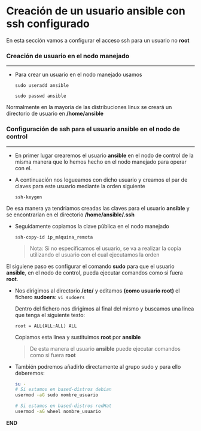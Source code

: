 # Creación de un usuario ansible con ssh configurado

En esta sección vamos a configurar el acceso ssh para un usuario no **root** 

### Creación de usuario en el nodo manejado
-----

- Para crear un usuario en el nodo manejado usamos

    `sudo useradd ansible`

    `sudo passwd ansible`

Normalmente en la mayoria de las distribuciones linux se creará un directorio de usuario en **/home/ansible**

### Configuración de ssh para el usuario ansible en el nodo de control
-----

- En primer lugar crearemos el usuario **ansible** en el nodo de control de la misma manera que lo hemos hecho en el nodo manejado para operar con el.

- A continuación nos logueamos con dicho usuario y creamos el par de claves para este usuario mediante la orden siguiente

    `ssh-keygen`

De esa manera ya tendriamos creadas las claves para el usuario **ansible** y se encontrarian en el directorio **/home/ansible/.ssh**

- Seguidamente copiamos la clave pública en el nodo manejado

    `ssh-copy-id ip_máquina_remota`

    > Nota: Si no especificamos el usuario, se va a realizar la copia utilizando el usuario con el cual ejecutamos la orden

El siguiene paso es configurar el comando **sudo** para que el usuario **ansible**, en el nodo de control, pueda ejecutar comandos como si fuera **root**. 

- Nos dirigimos al directorio **/etc/** y editamos **(como usuario root)** el fichero **sudoers**:
    `vi sudoers` 

    Dentro del fichero nos dirigimos al final del mismo y buscamos una linea que tenga el siguiente testo:

    `root = ALL(ALL:ALL) ALL`

    Copiamos esta linea y sustituimos **root** por **ansible**

    > De esta manera el usuario **ansible** puede ejecutar comandos como si fuera **root**

- También podremos añadirlo directamente al grupo sudo y para ello deberemos: 

    ```bash
	su -
	# Si estamos en based-distros debian
	usermod -aG sudo nombre_usuario 
	
	# Si estamos en based-distros redHat
	usermod -aG wheel nombre_usuario 
    ```


**END**





